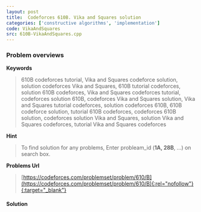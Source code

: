 ```yaml
---
layout: post
title:  Codeforces 610B. Vika and Squares solution
categories: ['constructive algorithms', 'implementation']
code: VikaAndSquares
src: 610B-VikaAndSquares.cpp
---
```

### **Problem overviews**

**Keywords**
> 610B codeforces tutorial, Vika and Squares codeforce solution, solution codeforces Vika and Squares, 610B tutorial codeforces, solution 610B codeforces, Vika and Squares codeforces tutorial, codeforces solution 610B, codeforces Vika and Squares solution, Vika and Squares tutorial codeforces, solution codeforces 610B, 610B codeforce solution, tutorial 610B codeforces, codeforces 610B solution, codeforces solution Vika and Squares, solution Vika and Squares codeforces, tutorial Vika and Squares codeforces

**Hint**
> To find solution for any problems, Enter probleam_id (**1A, 28B**, ...) on search box. 

**Problems Url**
> [https://codeforces.com/problemset/problem/610/B](https://codeforces.com/problemset/problem/610/B){:rel="nofollow"}{:target="_blank"}

#### **Solution**



